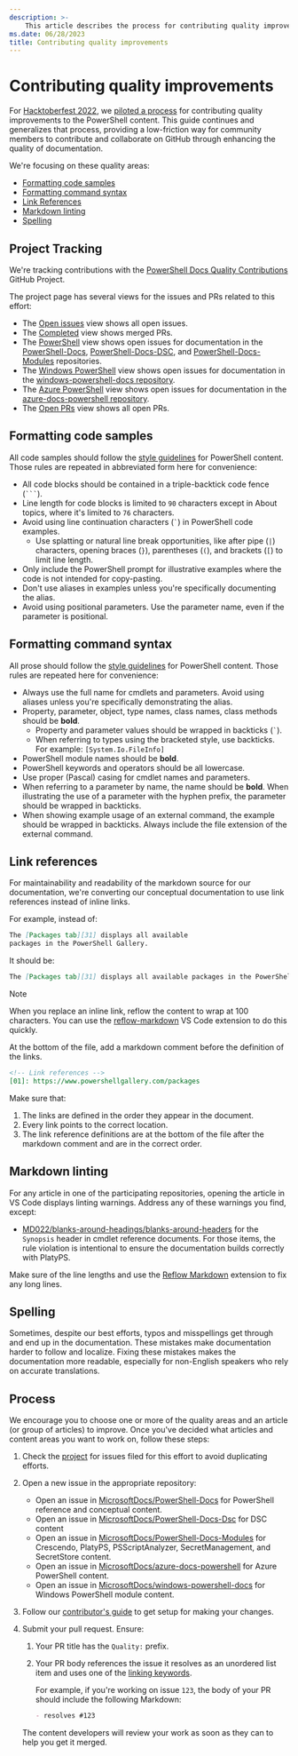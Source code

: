 ```yaml
---
description: >-
    This article describes the process for contributing quality improvements to the documentation.
ms.date: 06/28/2023
title: Contributing quality improvements
---
```


# Contributing quality improvements

For [Hacktoberfest 2022][31], we [piloted a process][19] for contributing quality improvements to
the PowerShell content. This guide continues and generalizes that process, providing a low-friction
way for community members to contribute and collaborate on GitHub through enhancing the quality of
documentation.

We're focusing on these quality areas:

<!-- - [Aliases][04] -->
- [Formatting code samples][05]
- [Formatting command syntax][06]
- [Link References][07]
- [Markdown linting][08]
- [Spelling][09]

## Project Tracking

We're tracking contributions with the [PowerShell Docs Quality Contributions][23] GitHub Project.

The project page has several views for the issues and PRs related to this effort:

<!-- markdownlint-disable MD044 -->

- The [Open issues][24] view shows all open issues.
- The [Completed][25] view shows merged PRs.
- The [PowerShell][26] view shows open issues for documentation in the [PowerShell-Docs][14],
  [PowerShell-Docs-DSC][15], and [PowerShell-Docs-Modules][17] repositories.
- The [Windows PowerShell][27] view shows open issues for documentation in the
  [windows-powershell-docs repository][21].
- The [Azure PowerShell][28] view shows open issues for documentation in the
  [azure-docs-powershell repository][12].
- The [Open PRs][29] view shows all open PRs.

<!-- markdownlint-enable MD044 -->

<!-- ## Aliases

We're working through documenting the aliases for every cmdlet.

In the Notes section, add the information to the beginning of the section using this format:

```md
PowerShell includes the following aliases for `<Cmdlet-Name>`:

- All platforms:
  - `<alias>`
- Linux:
  - `<alias>`
- macOS:
  - `<alias>`
- Windows:
  - `<alias>`
```

If there is more than one alias for a platform, add it on a separate line as a new list item. If a
platform has no aliases, omit it from the list.

For Windows PowerShell, use one of these formats instead:

1. When the cmdlet has at least one alias

   ```md
   Windows PowerShell includes the following aliases for `<Cmdlet-Name>`:

   - `<alias>`
   ```

1. When the cmdlet haas no aliases

   ```md
   Windows PowerShell includes no aliases for `<Cmdlet-Name>`.
   ```
-->
## Formatting code samples

All code samples should follow the [style guidelines][03] for PowerShell content. Those rules are
repeated in abbreviated form here for convenience:

- All code blocks should be contained in a triple-backtick code fence (`` ``` ``).
- Line length for code blocks is limited to `90` characters except in About topics, where it's
  limited to `76` characters.
- Avoid using line continuation characters (`` ` ``) in PowerShell code examples.
  - Use splatting or natural line break opportunities, like after pipe (`|`) characters, opening
    braces (`}`), parentheses (`(`), and brackets (`[`) to limit line length.
- Only include the PowerShell prompt for illustrative examples where the code is not intended for
  copy-pasting.
- Don't use aliases in examples unless you're specifically documenting the alias.
- Avoid using positional parameters. Use the parameter name, even if the parameter is positional.

## Formatting command syntax

All prose should follow the [style guidelines][02] for PowerShell content. Those rules are repeated
here for convenience:

- Always use the full name for cmdlets and parameters. Avoid using aliases unless you're
  specifically demonstrating the alias.
- Property, parameter, object, type names, class names, class methods should be **bold**.
  - Property and parameter values should be wrapped in backticks (`` ` ``).
  - When referring to types using the bracketed style, use backticks. For example:
    `[System.Io.FileInfo]`
- PowerShell module names should be **bold**.
- PowerShell keywords and operators should be all lowercase.
- Use proper (Pascal) casing for cmdlet names and parameters.
- When referring to a parameter by name, the name should be **bold**. When illustrating the use of
  a parameter with the hyphen prefix, the parameter should be wrapped in backticks.
- When showing example usage of an external command, the example should be wrapped in backticks.
  Always include the file extension of the external command.

## Link references

For maintainability and readability of the markdown source for our documentation, we're converting
our conceptual documentation to use link references instead of inline links.

For example, instead of:

```md
The [Packages tab][31] displays all available
packages in the PowerShell Gallery.
```

It should be:

```md
The [Packages tab][31] displays all available packages in the PowerShell Gallery.
```

> [!NOTE]
> When you replace an inline link, reflow the content to wrap at 100 characters. You can use the
> [reflow-markdown][30] VS Code extension to do this quickly.

At the bottom of the file, add a markdown comment before the definition of the links.

```md
<!-- Link references -->
[01]: https://www.powershellgallery.com/packages
```

Make sure that:

1. The links are defined in the order they appear in the document.
1. Every link points to the correct location.
1. The link reference definitions are at the bottom of the file after the markdown comment and are
   in the correct order.

## Markdown linting

For any article in one of the participating repositories, opening the article in VS Code displays
linting warnings. Address any of these warnings you find, except:

- [MD022/blanks-around-headings/blanks-around-headers][11] for the `Synopsis` header in cmdlet
  reference documents. For those items, the rule violation is intentional to ensure the
  documentation builds correctly with PlatyPS.

Make sure of the line lengths and use the [Reflow Markdown][30] extension to fix any long lines.

## Spelling

Sometimes, despite our best efforts, typos and misspellings get through and end up in the
documentation. These mistakes make documentation harder to follow and localize. Fixing these
mistakes makes the documentation more readable, especially for non-English speakers who rely on
accurate translations.

## Process

We encourage you to choose one or more of the quality areas and an article (or group of articles)
to improve. Once you've decided what articles and content areas you want to work on, follow these
steps:

<!-- markdownlint-disable MD044 -->

1. Check the [project][23] for issues filed for this effort to avoid duplicating efforts.
1. Open a new issue in the appropriate repository:
   - Open an issue in [MicrosoftDocs/PowerShell-Docs][20] for PowerShell reference and conceptual
     content.
   - Open an issue in [MicrosoftDocs/PowerShell-Docs-Dsc][16] for DSC content
   - Open an issue in [MicrosoftDocs/PowerShell-Docs-Modules][18] for Crescendo, PlatyPS,
     PSScriptAnalyzer, SecretManagement, and SecretStore content.
   - Open an issue in [MicrosoftDocs/azure-docs-powershell][13] for Azure PowerShell content.
   - Open an issue in [MicrosoftDocs/windows-powershell-docs][22] for Windows PowerShell module
     content.
1. Follow our [contributor's guide][01] to get setup for making your changes.
1. Submit your pull request. Ensure:

   1. Your PR title has the `Quality:` prefix.
   1. Your PR body references the issue it resolves as an unordered list item and uses one of the
      [linking keywords][10].

      For example, if you're working on issue `123`, the body of your PR should include the
      following Markdown:

      ```md
      - resolves #123
      ```

   The content developers will review your work as soon as they can to help you get it merged.

<!-- markdownlint-enable MD044 -->

<!-- Link References -->
[01]: /powershell/scripting/community/contributing/overview#prepare-to-make-a-contribution
[02]: /powershell/scripting/community/contributing/powershell-style-guide#formatting-command-syntax-elements
[03]: /powershell/scripting/community/contributing/powershell-style-guide#markdown-for-code-samples
<!-- [04]: #aliases -->
[05]: #formatting-code-samples
[06]: #formatting-command-syntax
[07]: #link-references
[08]: #markdown-linting
[09]: #spelling
[10]: https://docs.github.com/en/issues/tracking-your-work-with-issues/linking-a-pull-request-to-an-issue#linking-a-pull-request-to-an-issue-using-a-keyword
[11]: https://github.com/DavidAnson/markdownlint/blob/main/doc/Rules.md#md022
[12]: https://github.com/MicrosoftDocs/azure-docs-powershell
[13]: https://github.com/MicrosoftDocs/azure-docs-powershell/issues/new?template=02-quality.yml&title=Quality%3A+
[14]: https://github.com/MicrosoftDocs/PowerShell-Docs
[15]: https://github.com/MicrosoftDocs/PowerShell-Docs-Dsc
[16]: https://github.com/MicrosoftDocs/PowerShell-Docs-Dsc/issues/new?template=02-quality.yml&title=Quality%3A+
[17]: https://github.com/MicrosoftDocs/PowerShell-Docs-Modules
[18]: https://github.com/MicrosoftDocs/PowerShell-Docs-Modules/issues/new?template=02-quality.yml&title=Quality%3A+
[19]: https://github.com/MicrosoftDocs/PowerShell-Docs/issues/9257
[20]: https://github.com/MicrosoftDocs/PowerShell-Docs/issues/new?template=02-quality.yml&title=Quality%3A+
[21]: https://github.com/MicrosoftDocs/windows-powershell-docs
[22]: https://github.com/MicrosoftDocs/windows-powershell-docs/issues/new?template=02-quality.yml&title=Quality%3A+
[23]: https://github.com/orgs/MicrosoftDocs/projects/15
[24]: https://github.com/orgs/MicrosoftDocs/projects/15/views/1
[25]: https://github.com/orgs/MicrosoftDocs/projects/15/views/2
[26]: https://github.com/orgs/MicrosoftDocs/projects/15/views/3
[27]: https://github.com/orgs/MicrosoftDocs/projects/15/views/4
[28]: https://github.com/orgs/MicrosoftDocs/projects/15/views/5
[29]: https://github.com/orgs/MicrosoftDocs/projects/15/views/6
[30]: https://marketplace.visualstudio.com/items?itemName=marvhen.reflow-markdown
[31]: https://www.powershellgallery.com/packages
